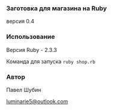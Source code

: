 ### Заготовка для магазина на Ruby
версия 0.4

### Использование
Версия Ruby - 2.3.3

Команда для запуска `ruby shop.rb`

### Автор
Павел Шубин

luminarie5@outlook.com
